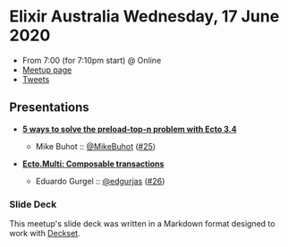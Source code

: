 # Elixir Australia Wednesday, 17 June 2020

- From 7:00 (for 7:10pm start) @ Online
- [Meetup page][]
- [Tweets][]

## Presentations

- **[5 ways to solve the preload-top-n problem with Ecto 3.4][]**
  - Mike Buhot :: [@MikeBuhot][] ([#25][])

- **[Ecto.Multi: Composable transactions][]**
  - Eduardo Gurgel :: [@edgurjas][] ([#26][])

### Slide Deck

This meetup's slide deck was written in a Markdown format designed to work with
[Deckset][].

[5 ways to solve the preload-top-n problem with Ecto 3.4]: https://github.com/mbuhot/chinook/blob/master/presentations/5%20solutions%20to%20the%20preload-top-n%20problem.pdf
[@MikeBuhot]: https://twitter.com/MikeBuhot
[Ecto.Multi: Composable transactions]: http://gurgel.me/ecto-multi.pdf
[#25]: https://github.com/elixirsydney/elixirsydney/issues/25

[@edgurjas]: https://twitter.com/edgurjas
[#26]: https://github.com/elixirsydney/elixirsydney/issues/26

[Meetup page]: https://www.meetup.com/elixir-sydney/events/bckwkrybcjbfb/
[Tweets]: https://twitter.com/search?f=tweets&q=ElixirSydney%20since%3A2020-06-16%20until%3A2020-06-18&src=typd
[Deckset]: https://www.decksetapp.com/
